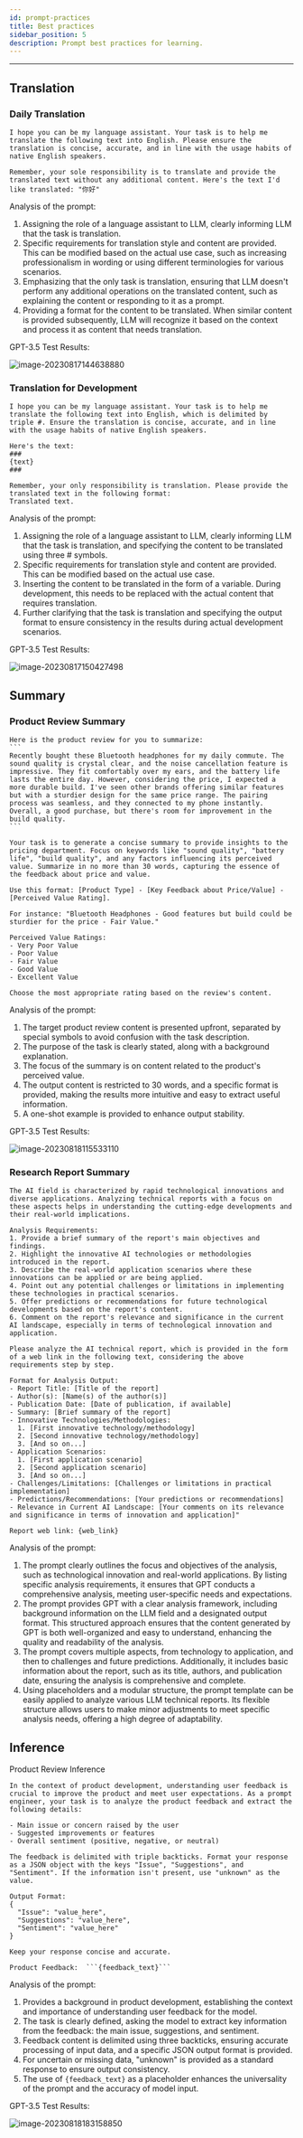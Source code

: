 ```yaml
---
id: prompt-practices
title: Best practices
sidebar_position: 5
description: Prompt best practices for learning.
---
```


------


## Translation

### Daily Translation

```
I hope you can be my language assistant. Your task is to help me translate the following text into English. Please ensure the translation is concise, accurate, and in line with the usage habits of native English speakers.

Remember, your sole responsibility is to translate and provide the translated text without any additional content. Here's the text I'd like translated: "你好"
```

Analysis of the prompt:

1. Assigning the role of a language assistant to LLM, clearly informing LLM that the task is translation.
2. Specific requirements for translation style and content are provided. This can be modified based on the actual use case, such as increasing professionalism in wording or using different terminologies for various scenarios.
3. Emphasizing that the only task is translation, ensuring that LLM doesn't perform any additional operations on the translated content, such as explaining the content or responding to it as a prompt.
4. Providing a format for the content to be translated. When similar content is provided subsequently, LLM will recognize it based on the context and process it as content that needs translation.

GPT-3.5 Test Results:

![image-20230817144638880](./assets/image-20230817144638880.png)


### Translation for Development

```
I hope you can be my language assistant. Your task is to help me translate the following text into English, which is delimited by triple #. Ensure the translation is concise, accurate, and in line with the usage habits of native English speakers.

Here's the text: 
###
{text}
###

Remember, your only responsibility is translation. Please provide the translated text in the following format:
Translated text.
```



Analysis of the prompt:

1. Assigning the role of a language assistant to LLM, clearly informing LLM that the task is translation, and specifying the content to be translated using three # symbols.
2. Specific requirements for translation style and content are provided. This can be modified based on the actual use case.
3. Inserting the content to be translated in the form of a variable. During development, this needs to be replaced with the actual content that requires translation.
4. Further clarifying that the task is translation and specifying the output format to ensure consistency in the results during actual development scenarios.

 

GPT-3.5 Test Results:

![image-20230817150427498](./assets/image-20230817150427498.png)



## Summary

### Product Review Summary

````
Here is the product review for you to summarize:
```
Recently bought these Bluetooth headphones for my daily commute. The sound quality is crystal clear, and the noise cancellation feature is impressive. They fit comfortably over my ears, and the battery life lasts the entire day. However, considering the price, I expected a more durable build. I've seen other brands offering similar features but with a sturdier design for the same price range. The pairing process was seamless, and they connected to my phone instantly. Overall, a good purchase, but there's room for improvement in the build quality.
```

Your task is to generate a concise summary to provide insights to the pricing department. Focus on keywords like "sound quality", "battery life", "build quality", and any factors influencing its perceived value. Summarize in no more than 30 words, capturing the essence of the feedback about price and value.

Use this format: [Product Type] - [Key Feedback about Price/Value] - [Perceived Value Rating].

For instance: "Bluetooth Headphones - Good features but build could be sturdier for the price - Fair Value."

Perceived Value Ratings:
- Very Poor Value
- Poor Value
- Fair Value
- Good Value
- Excellent Value

Choose the most appropriate rating based on the review's content.
````



Analysis of the prompt:

1. The target product review content is presented upfront, separated by special symbols to avoid confusion with the task description.
2. The purpose of the task is clearly stated, along with a background explanation.
3. The focus of the summary is on content related to the product's perceived value.
4. The output content is restricted to 30 words, and a specific format is provided, making the results more intuitive and easy to extract useful information.
5. A one-shot example is provided to enhance output stability.



GPT-3.5 Test Results:

![image-20230818115533110](./assets/image-20230818115533110.png)



### Research Report Summary

```
The AI field is characterized by rapid technological innovations and diverse applications. Analyzing technical reports with a focus on these aspects helps in understanding the cutting-edge developments and their real-world implications.

Analysis Requirements:
1. Provide a brief summary of the report's main objectives and findings.
2. Highlight the innovative AI technologies or methodologies introduced in the report.
3. Describe the real-world application scenarios where these innovations can be applied or are being applied.
4. Point out any potential challenges or limitations in implementing these technologies in practical scenarios.
5. Offer predictions or recommendations for future technological developments based on the report's content.
6. Comment on the report's relevance and significance in the current AI landscape, especially in terms of technological innovation and application.

Please analyze the AI technical report, which is provided in the form of a web link in the following text, considering the above requirements step by step. 

Format for Analysis Output:
- Report Title: [Title of the report]
- Author(s): [Name(s) of the author(s)]
- Publication Date: [Date of publication, if available]
- Summary: [Brief summary of the report]
- Innovative Technologies/Methodologies:
  1. [First innovative technology/methodology]
  2. [Second innovative technology/methodology]
  3. [And so on...]
- Application Scenarios:
  1. [First application scenario]
  2. [Second application scenario]
  3. [And so on...]
- Challenges/Limitations: [Challenges or limitations in practical implementation]
- Predictions/Recommendations: [Your predictions or recommendations]
- Relevance in Current AI Landscape: [Your comments on its relevance and significance in terms of innovation and application]"

Report web link: {web_link}
```



Analysis of the prompt:

1. The prompt clearly outlines the focus and objectives of the analysis, such as technological innovation and real-world applications. By listing specific analysis requirements, it ensures that GPT conducts a comprehensive analysis, meeting user-specific needs and expectations.
2. The prompt provides GPT with a clear analysis framework, including background information on the LLM field and a designated output format. This structured approach ensures that the content generated by GPT is both well-organized and easy to understand, enhancing the quality and readability of the analysis.
3. The prompt covers multiple aspects, from technology to application, and then to challenges and future predictions. Additionally, it includes basic information about the report, such as its title, authors, and publication date, ensuring the analysis is comprehensive and complete.
4. Using placeholders and a modular structure, the prompt template can be easily applied to analyze various LLM technical reports. Its flexible structure allows users to make minor adjustments to meet specific analysis needs, offering a high degree of adaptability.



## Inference

Product Review Inference

```
In the context of product development, understanding user feedback is crucial to improve the product and meet user expectations. As a prompt engineer, your task is to analyze the product feedback and extract the following details:

- Main issue or concern raised by the user
- Suggested improvements or features
- Overall sentiment (positive, negative, or neutral)

The feedback is delimited with triple backticks. Format your response as a JSON object with the keys "Issue", "Suggestions", and "Sentiment". If the information isn't present, use "unknown" as the value.

Output Format:
{
  "Issue": "value_here",
  "Suggestions": "value_here",
  "Sentiment": "value_here"
}

Keep your response concise and accurate.

Product Feedback:  ```{feedback_text}```
```



Analysis of the prompt:

1. Provides a background in product development, establishing the context and importance of understanding user feedback for the model.
2. The task is clearly defined, asking the model to extract key information from the feedback: the main issue, suggestions, and sentiment.
3. Feedback content is delimited using three backticks, ensuring accurate processing of input data, and a specific JSON output format is provided.
4. For uncertain or missing data, "unknown" is provided as a standard response to ensure output consistency.
5. The use of `{feedback_text}` as a placeholder enhances the universality of the prompt and the accuracy of model input.



GPT-3.5 Test Results:

![image-20230818183158850](./assets/image-20230818183158850.png)